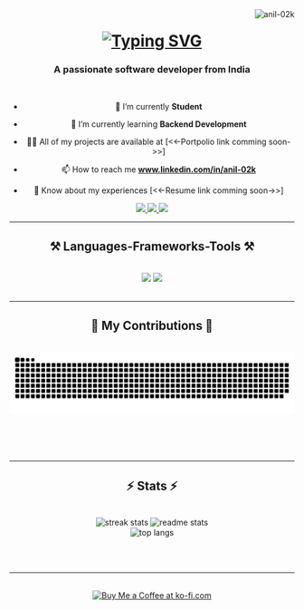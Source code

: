 <img align="right" src="https://komarev.com/ghpvc/?username=anil-02k&label=Profile%20views&color=0e75b6&style=flat" alt="anil-02k" />

<h1 align="center">
 <a href="https://git.io/typing-svg"><img src="https://readme-typing-svg.herokuapp.com?font=Rightous&size=35&center=true&width=500&height=70&duration=4000&lines=Hi+There!+;I'm+Anil+Kumar+" alt="Typing SVG" /></a>
</h1>

<h3 align="center">A passionate software developer from India</h3>

<br/>

<div align="center">
 
- 🔭 I’m currently **Student**
 
- 🌱 I’m currently learning **Backend Development**

- 👨‍💻 All of my projects are available at [<<-Portpolio link comming soon->>]

- 📫 How to reach me **www.linkedin.com/in/anil-02k**

- 📄 Know about my experiences [<<-Resume link comming soon->>]

 </div>
 
<div align="center"> 
  <a href="mailto:anil582905@gmail.com">
    <img src="https://img.shields.io/badge/Gmail-333333?style=for-the-badge&logo=gmail&logoColor=red" />
  </a>
  <a href="www.linkedin.com/in/anil-02k" target="_blank">
    <img src="https://img.shields.io/badge/LinkedIn-0077B5?style=for-the-badge&logo=linkedin&logoColor=white" target="_blank" />
  </a>
  <a href="#" target="_blank"> 
     <img src="https://img.shields.io/badge/Portfolio-FF5722?style=for-the-badge&logo=todoist&logoColor=white" target="_blank" /> <!-- sqlite, safari, google-chrome are other good icon options -->
  </a>
</div>

 <hr/>
 
<h2 align="center">⚒️ Languages-Frameworks-Tools ⚒️</h2>
<br/>
<div align="center">
    <img src="https://skillicons.dev/icons?i=react,bootstrap,mui,html,css,vscode,github,figma,tailwind,git,r" />
    <img src="https://skillicons.dev/icons?i=nodejs,python,javascript,typescript,express,firebase,mongodb,c,java,nextjs,mysql,flask" /><br>
</div>

<br/>
<hr/>

<div align="center">
  <h2>🐍 My Contributions 🐍</h2>
  <br>
  <img alt="snake eating my contributions" src="https://raw.githubusercontent.com/anil-02k/anil-02k/output/github-contribution-grid-snake.svg" />
  
  <br/><br/><br/>
</div>

<hr/>

<h2 align="center">⚡ Stats ⚡</h2>
<br>
<div align=center>
  <img width=390 src="https://github-readme-streak-stats-anil-02k.vercel.app/?user=anil-02k&count_private=true&theme=react&border_radius=10" alt="streak stats"/>
  <img width=390 src="https://github-readme-stats-anil-02k.vercel.app/api?username=anil-02k&count_private=true&show_icons=true&theme=react&rank_icon=github&border_radius=10" alt="readme stats" />
  <br/>
  <img width=325 align="center" src="https://github-readme-stats-anil-02k.vercel.app/api/top-langs/?username=anil-02k&hide=HTML&langs_count=8&layout=compact&theme=react&border_radius=10&size_weight=0.5&count_weight=0.5&exclude_repo=github-readme-stats" alt="top langs" />
</div>

<br/><br/>

<hr/>

<br/>

<div align="center">
<a href='https://ko-fi.com/V7V4RAK9C' target='_blank'><img height='64' style='border:0px;height:64px;' src='https://storage.ko-fi.com/cdn/kofi1.png?v=3' border='0' alt='Buy Me a Coffee at ko-fi.com' /></a>
</div>

<br/>
